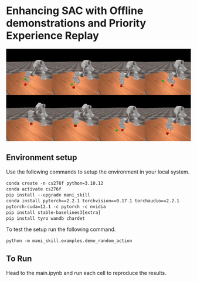 

# Enhancing SAC with Offline demonstrations and Priority Experience Replay

![Result](https://github.com/guru-narayana/Enhancing-SAC/blob/master/plots/results.gif)

## Environment setup
Use the following commands to setup the environment in your local system.

```
conda create -n cs276f python=3.10.12
conda activate cs276f
pip install --upgrade mani_skill
conda install pytorch==2.2.1 torchvision==0.17.1 torchaudio==2.2.1 pytorch-cuda=12.1 -c pytorch -c nvidia
pip install stable-baselines3[extra]
pip install tyro wandb chardet
```
To test the setup run the following command.
```
python -m mani_skill.examples.demo_random_action
```

## To Run
Head to the main.ipynb and run each cell to reproduce the results.